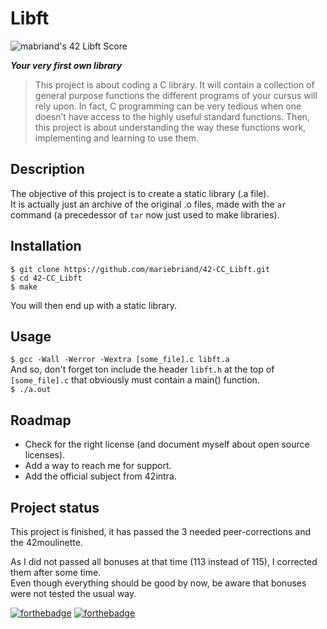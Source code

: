 # Libft #

![mabriand's 42 Libft Score](https://badge42.vercel.app/api/v2/cl3y8m48b020709mm5fyc36fq/project/1619062)

***Your very first own library***

> This project is about coding a C library. 
It will contain a collection of general purpose functions the different programs of your cursus will
rely upon.
> In fact, C programming can be very tedious when one doesn’t have access to the highly useful
standard functions. Then, this project is about understanding the way these functions work,
implementing and learning to use them.

## Description ##

The objective of this project is to create a static library (.a file).  
It is actually just an archive of the original .o files, made with the `ar` command (a precedessor
of `tar` now just used to make libraries).

<!-- ## Visuals ## -->

## Installation ##

`$ git clone https://github.com/mariebriand/42-CC_Libft.git` </br>
`$ cd 42-CC_Libft` </br>
`$ make` </br>

You will then end up with a static library.

## Usage ##

`$ gcc -Wall -Werror -Wextra [some_file].c libft.a` </br>
And so, don't forget ton include the header `libft.h` at the top of `[some_file].c` that obviously must contain a main() function.  
`$ ./a.out`

<!-- ## Support ## -->

## Roadmap ##

* Check for the right license (and document myself about open source licenses).
* Add a way to reach me for support.
* Add the official subject from 42intra.

<!-- ## Contributing ## -->

<!-- ## Authors and acknowledgement ## -->

<!-- ## License ## -->

## Project status ##

This project is finished, it has passed the 3 needed peer-corrections and the 42moulinette.

As I did not passed all bonuses at that time (113 instead of 115), I corrected them after some time.  
Even though everything should be good by now, be aware that bonuses were not tested the usual way.

[![forthebadge](https://forthebadge.com/images/badges/made-with-c.svg)](https://forthebadge.com)
[![forthebadge](https://forthebadge.com/images/badges/open-source.svg)](https://forthebadge.com)
